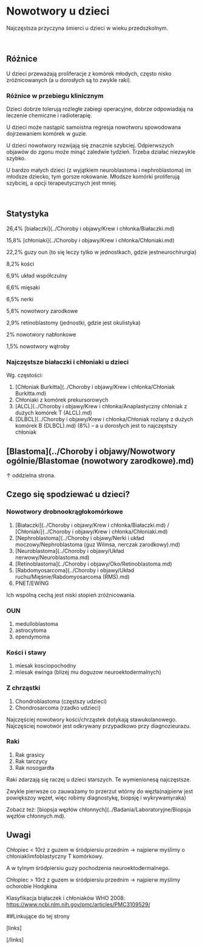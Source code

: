 # Nowotwory u dzieci

Najczęstsza przyczyna śmierci u dzieci w wieku przedszkolnym.

 

## Różnice

U dzieci przeważają proliferacje z komórek młodych, często nisko zróżnicowanych (a u dorosłych są to zwykle raki).



### Różnice w przebiegu klinicznym

Dzieci dobrze tolerują rozległe zabiegi operacyjne, dobrze odpowiadają na leczenie chemiczne i radioterapię.

U dzieci może nastąpić samoistna regresja nowotworu spowodowana dojrzewaniem komórek w guzie.

U dzieci nowotwory rozwijają się znacznie szybciej. Odpierwszych objawów do zgonu może minąć zaledwie tydzień. Trzeba działać niezwykle szybko.

U bardzo małych dzieci (z wyjątkiem neuroblastoma i nephroblastoma) im młodsze dziecko, tym gorsze rokowanie. Młodsze komórki proliferują szybciej, a opcji terapeutycznych jest mniej.

 

## Statystyka

26,4% [białaczki](../Choroby i objawy/Krew i chłonka/Białaczki.md)

15,8% [chłoniaki](../Choroby i objawy/Krew i chłonka/Chłoniaki.md)

22,2% guzy oun (to się leczy tylko w jednostkach, gdzie jestneurochirurgia)

8,2% kości

6,9% układ współczulny

6,6% mięsaki

6,5% nerki

5,8% nowotwory zarodkowe

2,9% retinoblastomy (jednostki, gdzie jest okulistyka)

2% nowotwory nabłonkowe

1,5% nowotwory wątroby



### Najczęstsze białaczki i chłoniaki u dzieci

Wg. częstości:

1. [Chłoniak Burkitta](../Choroby i objawy/Krew i chłonka/Chłoniak Burkitta.md)
2. Chłoniaki z komórek prekursorowych
3. [ALCL](../Choroby i objawy/Krew i chłonka/Anaplastyczny chłoniak z dużych komórek T (ALCL).md)
4. [DLBCL](../Choroby i objawy/Krew i chłonka/Chłoniak rozlany z dużych komórek B (DLBCL).md) (8%) – a u dorosłych jest to najczęstszy chłoniak



## [Blastoma](../Choroby i objawy/Nowotwory ogólnie/Blastomae (nowotwory zarodkowe).md)

↑ oddzielna strona.



## Czego się spodziewać u dzieci?

### Nowotwory drobnookrągłokomórkowe

1. [Białaczki](../Choroby i objawy/Krew i chłonka/Białaczki.md) / [Chłoniaki](../Choroby i objawy/Krew i chłonka/Chłoniaki.md)
2. [Nephroblastoma](../Choroby i objawy/Nerki i układ moczowy/Nephroblastoma (guz Wilmsa, nerczak zarodkowy).md)
3. [Neuroblastoma](../Choroby i objawy/Układ nerwowy/Neuroblastoma.md)
4. [Retinoblastoma](../Choroby i objawy/Oko/Retinoblastoma.md)
5. [Rabdomyosarcoma](../Choroby i objawy/Układ ruchu/Mięśnie/Rabdomyosarcoma (RMS).md)
6. PNET/EWING

Ich wspólną cechą jest niski stopień zróżnicowania.



### OUN
1. medulloblastoma
2. astrocytoma
3. ependymoma



### Kości i stawy
1. miesak kosciopochodny
2. miesak ewinga (blizej mu doguzow neuroektodermalnych)



### Z chrząstki
1. Chondroblastoma (częstszy udzieci)
2. Chondrosarcoma (rzadko udzieci)

Najczęściej nowotwory kości/chrząstek dotykają stawukolanowego. Najczęściej nowotwór jest odkrywany przypadkowo przy diagnozieurazu.



### Raki
1. Rak grasicy
2. Rak tarczycy
3. Rak nosogardła

Raki zdarzają się raczej u dzieci starszych. Te wymienionesą najczęstsze.

Zwykle pierwsze co zauważamy to przerzut wtórny do węzła(najpierw jest powiększoy węzeł, więc robimy diagnostykę, biopsję i wykrywamyraka)



Zobacz też: [biopsja węzłów chłonnych](../Badania/Laboratoryjne/Biopsja węzłów chłonnych.md).



## Uwagi

Chłopiec < 10rż z guzem w śródpiersiu przednim → najpierw myślimy o chłoniaklimfoblastyczny T komórkowy.

A w tylnym śródpiersiu guzy pochodzenia neuroektodermalnego.

Chłopiec > 10rż z guzem w śródpiersiu przednim → najpierw myślimy ochorobie Hodgkina

Klasyfikacja biąłaczek i chłoniaków WHO 2008: https://www.ncbi.nlm.nih.gov/pmc/articles/PMC3109529/




##Linkujące do tej strony

[links]


[/links]

